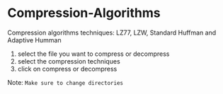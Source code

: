 # Compression-Algorithms
Compression algorithms techniques: LZ77, LZW, Standard Huffman and Adaptive Humman
1. select the file you want to compress or decompress
2. select the compression techniques
3. click on compress or decompress 

Note: `Make sure to change directories`
